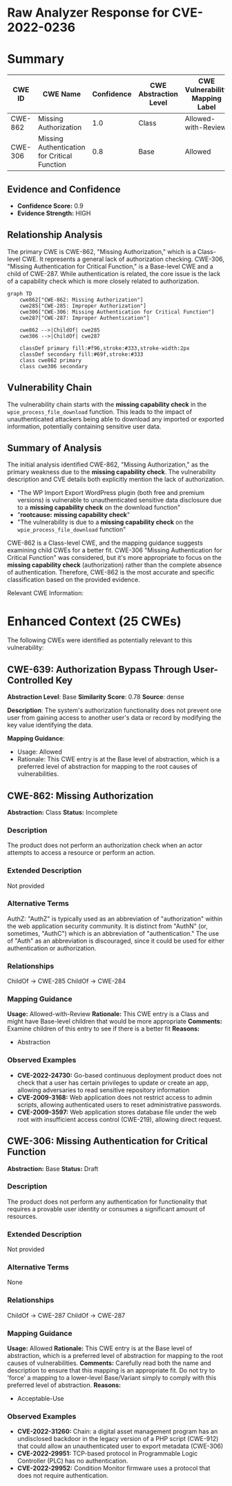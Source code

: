 # Raw Analyzer Response for CVE-2022-0236

# Summary
| CWE ID | CWE Name | Confidence | CWE Abstraction Level | CWE Vulnerability Mapping Label | CWE-Vulnerability Mapping Notes |
|---|---|---|---|---|---|
| CWE-862 | Missing Authorization | 1.0 | Class | Allowed-with-Review | Primary CWE |
| CWE-306 | Missing Authentication for Critical Function | 0.8 | Base | Allowed | Secondary Candidate |

## Evidence and Confidence

*   **Confidence Score:** 0.9
*   **Evidence Strength:** HIGH

## Relationship Analysis
The primary CWE is CWE-862, "Missing Authorization," which is a Class-level CWE. It represents a general lack of authorization checking. CWE-306, "Missing Authentication for Critical Function," is a Base-level CWE and a child of CWE-287. While authentication is related, the core issue is the lack of a capability check which is more closely related to authorization.

```mermaid
graph TD
    cwe862["CWE-862: Missing Authorization"]
    cwe285["CWE-285: Improper Authorization"]
    cwe306["CWE-306: Missing Authentication for Critical Function"]
    cwe287["CWE-287: Improper Authentication"]

    cwe862 -->|ChildOf| cwe285
    cwe306 -->|ChildOf| cwe287

    classDef primary fill:#f96,stroke:#333,stroke-width:2px
    classDef secondary fill:#69f,stroke:#333
    class cwe862 primary
    class cwe306 secondary
```

## Vulnerability Chain
The vulnerability chain starts with the **missing capability check** in the `wpie_process_file_download` function. This leads to the impact of unauthenticated attackers being able to download any imported or exported information, potentially containing sensitive user data.

## Summary of Analysis
The initial analysis identified CWE-862, "Missing Authorization," as the primary weakness due to the **missing capability check**. The vulnerability description and CVE details both explicitly mention the lack of authorization.

*   "The WP Import Export WordPress plugin (both free and premium versions) is vulnerable to unauthenticated sensitive data disclosure due to a **missing capability check** on the download function"
*   "**rootcause:** **missing capability check**"
*   "The vulnerability is due to a **missing capability check** on the `wpie_process_file_download` function"

CWE-862 is a Class-level CWE, and the mapping guidance suggests examining child CWEs for a better fit. CWE-306 "Missing Authentication for Critical Function" was considered, but it's more appropriate to focus on the **missing capability check** (authorization) rather than the complete absence of authentication. Therefore, CWE-862 is the most accurate and specific classification based on the provided evidence.

Relevant CWE Information:

# Enhanced Context (25 CWEs)
The following CWEs were identified as potentially relevant to this vulnerability:

## CWE-639: Authorization Bypass Through User-Controlled Key
**Abstraction Level**: Base
**Similarity Score**: 0.78
**Source**: dense

**Description**:
The system's authorization functionality does not prevent one user from gaining access to another user's data or record by modifying the key value identifying the data.

**Mapping Guidance**:
- Usage: Allowed
- Rationale: This CWE entry is at the Base level of abstraction, which is a preferred level of abstraction for mapping to the root causes of vulnerabilities.

## CWE-862: Missing Authorization
**Abstraction:** Class
**Status:** Incomplete

### Description
The product does not perform an authorization check when an actor attempts to access a resource or perform an action.

### Extended Description
Not provided

### Alternative Terms
AuthZ: "AuthZ" is typically used as an abbreviation of "authorization" within the web application security community. It is distinct from "AuthN" (or, sometimes, "AuthC") which is an abbreviation of "authentication." The use of "Auth" as an abbreviation is discouraged, since it could be used for either authentication or authorization.

### Relationships
ChildOf -> CWE-285
ChildOf -> CWE-284

### Mapping Guidance
**Usage:** Allowed-with-Review
**Rationale:** This CWE entry is a Class and might have Base-level children that would be more appropriate
**Comments:** Examine children of this entry to see if there is a better fit
**Reasons:**
- Abstraction
### Observed Examples
- **CVE-2022-24730:** Go-based continuous deployment product does not check that a user has certain privileges to update or create an app, allowing adversaries to read sensitive repository information
- **CVE-2009-3168:** Web application does not restrict access to admin scripts, allowing authenticated users to reset administrative passwords.
- **CVE-2009-3597:** Web application stores database file under the web root with insufficient access control (CWE-219), allowing direct request.

## CWE-306: Missing Authentication for Critical Function
**Abstraction:** Base
**Status:** Draft

### Description
The product does not perform any authentication for functionality that requires a provable user identity or consumes a significant amount of resources.

### Extended Description
Not provided

### Alternative Terms
None

### Relationships
ChildOf -> CWE-287
ChildOf -> CWE-287

### Mapping Guidance
**Usage:** Allowed
**Rationale:** This CWE entry is at the Base level of abstraction, which is a preferred level of abstraction for mapping to the root causes of vulnerabilities.
**Comments:** Carefully read both the name and description to ensure that this mapping is an appropriate fit. Do not try to 'force' a mapping to a lower-level Base/Variant simply to comply with this preferred level of abstraction.
**Reasons:**
- Acceptable-Use
### Observed Examples
- **CVE-2022-31260:** Chain: a digital asset management program has an undisclosed backdoor in the legacy version of a PHP script (CWE-912) that could allow an unauthenticated user to export metadata (CWE-306)
- **CVE-2022-29951:** TCP-based protocol in Programmable Logic Controller (PLC) has no authentication.
- **CVE-2022-29952:** Condition Monitor firmware uses a protocol that does not require authentication.